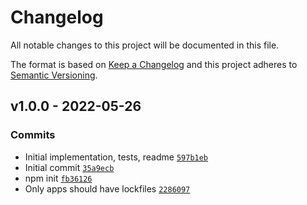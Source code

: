 # Changelog

All notable changes to this project will be documented in this file.

The format is based on [Keep a Changelog](https://keepachangelog.com/en/1.0.0/)
and this project adheres to [Semantic Versioning](https://semver.org/spec/v2.0.0.html).

## v1.0.0 - 2022-05-26

### Commits

- Initial implementation, tests, readme [`597b1eb`](https://github.com/es-shims/Array.prototype.slice/commit/597b1eb4fc9a0d3cda7923d48e458899b3ee9af3)
- Initial commit [`35a9ecb`](https://github.com/es-shims/Array.prototype.slice/commit/35a9ecb72683f41d431f748820787f3bed3b31b8)
- npm init [`fb36126`](https://github.com/es-shims/Array.prototype.slice/commit/fb36126b1c1dc1fe77cc9603c7109dbe740ea305)
- Only apps should have lockfiles [`2286097`](https://github.com/es-shims/Array.prototype.slice/commit/22860973d454f870e3f6e192c4d55489e0cae244)

